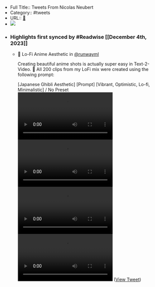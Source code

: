 - Full Title:: Tweets From Nicolas Neubert
- Category:: #tweets
- URL:: [🔗](https://twitter.com/iamneubert)
- ![](https://pbs.twimg.com/profile_images/1537836164396331010/XvYdC-28.jpg)
- ### Highlights first synced by #Readwise [[December 4th, 2023]]
    - 🧪 Lo-Fi Anime Aesthetic in <a href="https://twitter.com/runwayml">@runwayml</a>
      
      Creating beautiful anime shots is actually super easy in Text-2-Video. 🤩 All 200 clips from my LoFi mix were created using the following prompt:
      
      [Japanese Ghibli Aesthetic] [Prompt] [Vibrant, Optimistic, Lo-fi, Minimalistic] / No Preset <video controls><source src="https://video.twimg.com/amplify_video/1731309908706902016/vid/avc1/498x270/QB7RugjH3lqcI8Pr.mp4?tag=14" type="video/mp4"><source src="https://video.twimg.com/amplify_video/1731309908706902016/vid/avc1/664x360/tAiDGefrqwTT0waQ.mp4?tag=14" type="video/mp4"><source src="https://video.twimg.com/amplify_video/1731309908706902016/pl/iQtNgKm60Ci7Rehl.m3u8?tag=14&container=fmp4" type="application/x-mpegURL"><source src="https://video.twimg.com/amplify_video/1731309908706902016/vid/avc1/1328x720/UQmxG3raO6bQPowi.mp4?tag=14" type="video/mp4">Your browser does not support the video tag.</video><video controls><source src="https://video.twimg.com/amplify_video/1731309908732076032/vid/avc1/1328x720/ViJMhNA8LMgcDbFS.mp4?tag=14" type="video/mp4"><source src="https://video.twimg.com/amplify_video/1731309908732076032/vid/avc1/498x270/RDDSh1vHjXWx1SOQ.mp4?tag=14" type="video/mp4"><source src="https://video.twimg.com/amplify_video/1731309908732076032/pl/goAkHZPwXsh9K1iv.m3u8?tag=14&container=fmp4" type="application/x-mpegURL"><source src="https://video.twimg.com/amplify_video/1731309908732076032/vid/avc1/664x360/XVhkvblP_ep-4ADm.mp4?tag=14" type="video/mp4">Your browser does not support the video tag.</video><video controls><source src="https://video.twimg.com/amplify_video/1731309908702736384/vid/avc1/498x270/q-c5jEeDCN2YvqfF.mp4?tag=14" type="video/mp4"><source src="https://video.twimg.com/amplify_video/1731309908702736384/pl/ELF3aOGWrt8W3bjh.m3u8?tag=14&container=fmp4" type="application/x-mpegURL"><source src="https://video.twimg.com/amplify_video/1731309908702736384/vid/avc1/664x360/kl10wfo4Zh9M64KM.mp4?tag=14" type="video/mp4"><source src="https://video.twimg.com/amplify_video/1731309908702736384/vid/avc1/1328x720/sMWmExQuq6GzcXz2.mp4?tag=14" type="video/mp4">Your browser does not support the video tag.</video><video controls><source src="https://video.twimg.com/amplify_video/1731309908715286528/vid/avc1/498x270/z740VYtG-oeodsqO.mp4?tag=14" type="video/mp4"><source src="https://video.twimg.com/amplify_video/1731309908715286528/vid/avc1/664x360/DO4W7vcacirDkBd0.mp4?tag=14" type="video/mp4"><source src="https://video.twimg.com/amplify_video/1731309908715286528/pl/P_TzogKTc40O_par.m3u8?tag=14&container=fmp4" type="application/x-mpegURL"><source src="https://video.twimg.com/amplify_video/1731309908715286528/vid/avc1/1328x720/rEalQihwUuH5vx8J.mp4?tag=14" type="video/mp4">Your browser does not support the video tag.</video> ([View Tweet](https://twitter.com/iamneubert/status/1731309980165259686))
